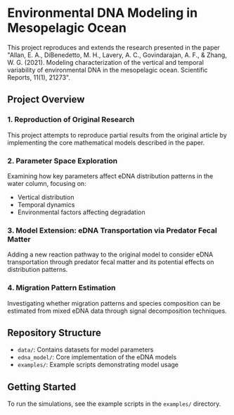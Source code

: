 # Environmental DNA Modeling in Mesopelagic Ocean

This project reproduces and extends the research presented in the paper "Allan, E. A., DiBenedetto, M. H., Lavery, A. C., Govindarajan, A. F., & Zhang, W. G. (2021). Modeling characterization of the vertical and temporal variability of environmental DNA in the mesopelagic ocean. Scientific Reports, 11(1), 21273".

## Project Overview

### 1. Reproduction of Original Research
This project attempts to reproduce partial results from the original article by implementing the core mathematical models described in the paper.

### 2. Parameter Space Exploration
Examining how key parameters affect eDNA distribution patterns in the water column, focusing on:
- Vertical distribution
- Temporal dynamics
- Environmental factors affecting degradation

### 3. Model Extension: eDNA Transportation via Predator Fecal Matter
Adding a new reaction pathway to the original model to consider eDNA transportation through predator fecal matter and its potential effects on distribution patterns.

### 4. Migration Pattern Estimation
Investigating whether migration patterns and species composition can be estimated from mixed eDNA data through signal decomposition techniques.

## Repository Structure

- `data/`: Contains datasets for model parameters
- `edna_model/`: Core implementation of the eDNA models
- `examples/`: Example scripts demonstrating model usage

## Getting Started

To run the simulations, see the example scripts in the `examples/` directory.